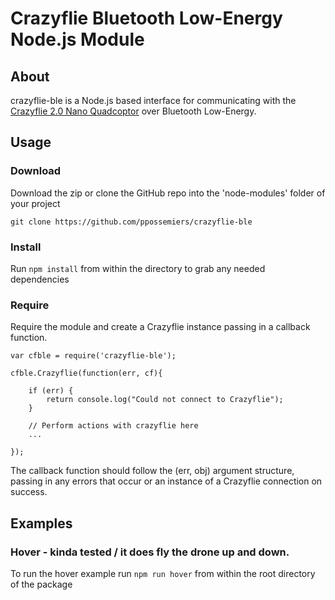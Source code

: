 # Crazyflie Bluetooth Low-Energy Node.js Module

## About
crazyflie-ble is a Node.js based interface for communicating with
the [Crazyflie 2.0 Nano Quadcoptor](https://www.bitcraze.io/crazyflie-2/) over Bluetooth Low-Energy.


## Usage

### Download
Download the zip or clone the GitHub repo into the 'node-modules' folder of your project

`git clone https://github.com/ppossemiers/crazyflie-ble`

### Install
Run `npm install` from within the directory to grab any needed dependencies

### Require
Require the module and create a Crazyflie instance passing in a callback function.

	var cfble = require('crazyflie-ble');

	cfble.Crazyflie(function(err, cf){

		if (err) {
			return console.log("Could not connect to Crazyflie");
		}

		// Perform actions with crazyflie here
		...

	});

The callback function should follow the (err, obj) argument structure, passing in any errors that occur or an instance of a Crazyflie connection on success.


## Examples

### Hover - kinda tested / it does fly the drone up and down. 

To run the hover example run `npm run hover` from within the root directory of the package
